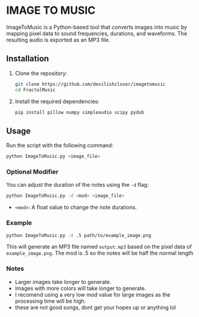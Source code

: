 # IMAGE TO MUSIC

ImageToMusic is a Python-based tool that converts images into music by mapping pixel data to sound frequencies, durations, and waveforms. The resulting audio is exported as an MP3 file.

## Installation

1. Clone the repository:
     ```bash
     git clone https://github.com/devilishclover/imagetomusic
     cd FractalMusic
     ```

2. Install the required dependencies:
     ```bash
     pip install pillow numpy simpleaudio scipy pydub
     ```

## Usage

Run the script with the following command:

```bash
python ImageToMusic.py <image_file>
```

### Optional Modifier

You can adjust the duration of the notes using the `-d` flag:

```bash
python ImageToMusic.py -d <mod> <image_file>
```

- `<mod>`: A float value to change the note durations.

### Example

```bash
python ImageToMusic.py -d .5 path/to/example_image.png
```

This will generate an MP3 file named `output.mp3` based on the pixel data of `example_image.png`. The mod is .5 so the notes will be half the normal length

### Notes
* Larger images take longer to generate.
* Images with more colors will take longer to generate. 
* I recomend using a very low mod value for large images as the processing time will be high.
* these are not good songs, dont get your hopes up or anything lol




